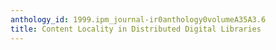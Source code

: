 ```yaml
---
anthology_id: 1999.ipm_journal-ir0anthology0volumeA35A3.6
title: Content Locality in Distributed Digital Libraries
---
```

